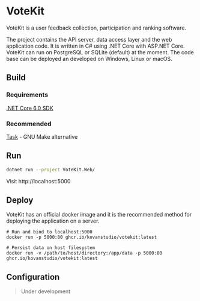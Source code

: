 # VoteKit

VoteKit is a user feedback collection, participation and ranking software.

The project contains the API server, data access layer and the web application code. It is written in C# using .NET Core with ASP.NET Core.
VoteKit can run on PostgreSQL or SQLite (default) at the moment. The code base can be deployed an developed on Windows, Linux or macOS.

## Build

### Requirements

[.NET Core 6.0 SDK](https://www.microsoft.com/net/download/core)

### Recommended

[Task](https://taskfile.dev/) - GNU Make alternative

## Run

```sh
dotnet run --project VoteKit.Web/
```

Visit http://localhost:5000

## Deploy

VoteKit has an official docker image and it is the recommended method for deploying the application on a server.

```
# Run and bind to localhost:5000
docker run -p 5000:80 ghcr.io/kovanstudio/votekit:latest

# Persist data on host filesystem
docker run -v /path/to/host/directory:/app/data -p 5000:80 ghcr.io/kovanstudio/votekit:latest
```

## Configuration

> Under development
